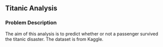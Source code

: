 ## Titanic Analysis

### Problem Description

The aim of this analysis is to predict whether or not a passenger survived the titanic disaster. The dataset is from Kaggle. 